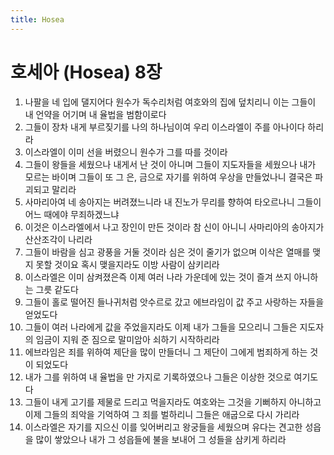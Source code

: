 ```yaml
---
title: Hosea
---
```


# 호세아 (Hosea) 8장
1. 나팔을 네 입에 댈지어다 원수가 독수리처럼 여호와의 집에 덮치리니 이는 그들이 내 언약을 어기며 내 율법을 범함이로다
1. 그들이 장차 내게 부르짖기를 나의 하나님이여 우리 이스라엘이 주를 아나이다 하리라
1. 이스라엘이 이미 선을 버렸으니 원수가 그를 따를 것이라
1. 그들이 왕들을 세웠으나 내게서 난 것이 아니며 그들이 지도자들을 세웠으나 내가 모르는 바이며 그들이 또 그 은, 금으로 자기를 위하여 우상을 만들었나니 결국은 파괴되고 말리라
1. 사마리아여 네 송아지는 버려졌느니라 내 진노가 무리를 향하여 타오르나니 그들이 어느 때에야 무죄하겠느냐
1. 이것은 이스라엘에서 나고 장인이 만든 것이라 참 신이 아니니 사마리아의 송아지가 산산조각이 나리라
1. 그들이 바람을 심고 광풍을 거둘 것이라 심은 것이 줄기가 없으며 이삭은 열매를 맺지 못할 것이요 혹시 맺을지라도 이방 사람이 삼키리라
1. 이스라엘은 이미 삼켜졌은즉 이제 여러 나라 가운데에 있는 것이 즐겨 쓰지 아니하는 그릇 같도다
1. 그들이 홀로 떨어진 들나귀처럼 앗수르로 갔고 에브라임이 값 주고 사랑하는 자들을 얻었도다
1. 그들이 여러 나라에게 값을 주었을지라도 이제 내가 그들을 모으리니 그들은 지도자의 임금이 지워 준 짐으로 말미암아 쇠하기 시작하리라
1. 에브라임은 죄를 위하여 제단을 많이 만들더니 그 제단이 그에게 범죄하게 하는 것이 되었도다
1. 내가 그를 위하여 내 율법을 만 가지로 기록하였으나 그들은 이상한 것으로 여기도다
1. 그들이 내게 고기를 제물로 드리고 먹을지라도 여호와는 그것을 기뻐하지 아니하고 이제 그들의 죄악을 기억하여 그 죄를 벌하리니 그들은 애굽으로 다시 가리라
1. 이스라엘은 자기를 지으신 이를 잊어버리고 왕궁들을 세웠으며 유다는 견고한 성읍을 많이 쌓았으나 내가 그 성읍들에 불을 보내어 그 성들을 삼키게 하리라